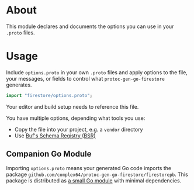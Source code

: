 # About

This module declares and documents the options you can use in your `.proto` files.

# Usage

Include `options.proto` in your own `.proto` files and apply options to the file, your messages, or fields to control what `protoc-gen-go-firestore` generates.

```proto
import "firestore/options.proto";
```

Your editor and build setup needs to reference this file.

You have multiple options, depending what tools you use:

- Copy the file into your project, e.g. a `vendor` directory
- Use [Buf's Schema Registry (BSR)](https://docs.buf.build/bsr/introduction)

## Companion Go Module

Importing `options.proto` means your generated Go code imports the package `github.com/complex64/protoc-gen-go-firestore/firestorepb`. This package is distributed as [a small Go module](/firestorepb) with minimal dependencies.
